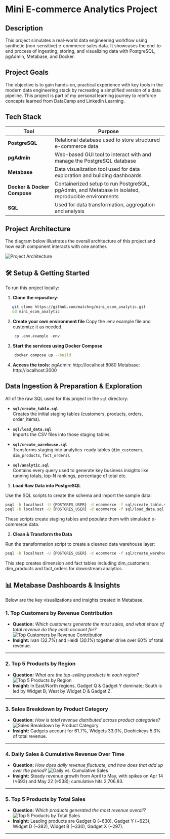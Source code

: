 # Mini E-commerce Analytics Project

## Description
This project simulates a real-world data engineering workflow using synthetic (non-sensitive) e-commerce sales data. It showcases the end-to-end process of ingesting, storing, and visualizing data with PostgreSQL, pgAdmin, Metabase, and Docker.

## Project Goals

The objective is to gain hands-on, practical experience with key tools in the modern data engineering stack by recreating a simplified version of a data pipeline. This project is part of my personal learning journey to reinforce concepts learned from DataCamp and LinkedIn Learning.

## Tech Stack
| Tool                        | Purpose                                                                                                           |
| --------------------------- | ----------------------------------------------------------------------------------------------------------------- |
| **PostgreSQL**              | Relational database used to store structured e-commerce data                                                      |
| **pgAdmin**                 | Web-based GUI tool to interact with and manage the PostgreSQL database                                            |
| **Metabase**                | Data visualization tool used for data exploration and building dashboards                                         |
| **Docker & Docker Compose** | Containerized setup to run PostgreSQL, pgAdmin, and Metabase in isolated, reproducible environments               |
| **SQL**                     | Used for data transformation, aggregation and analysis                                                            |

## Project Architecture

The diagram below illustrates the overall architecture of this project and how each component interacts with one another.

![Project Architecture](./asset/mini_ecom_architech.drawio.svg)

## 🛠️ Setup & Getting Started 

To run this project locally:

1. **Clone the repository**:
```bash
   git clone https://github.com/matchng/mini_ecom_analytic.git
   cd mini_ecom_analytic
```

2. **Create your own environment file**
    Copy the .env example file and customize it as needed.
```bash
    cp .env.example .env
```

3. **Start the services using Docker Compose**
```bash 
    docker compose up --build
```
4. **Access the tools:**
    pgAdmin: http://localhost:8080
    Metabase: http://localhost:3000

## Data Ingestion & Preparation & Exploration

All of the raw SQL used for this project in the `sql` directory:

- **`sql/create_table.sql`**  
  Creates the initial staging tables (customers, products, orders, order_items).

- **`sql/load_data.sql`**  
  Imports the CSV files into those staging tables.

- **`sql/create_warehouse.sql`**  
  Transforms staging into analytics-ready tables (`dim_customers`, `dim_products`, `fact_orders`).

- **`sql/analytic.sql`**  
  Contains every query used to generate key business insights like running totals, top-N rankings, percentage of total etc.

1. **Load Raw Data into PostgreSQL**

Use the SQL scripts to create the schema and import the sample data:

```bash
psql -h localhost -U {POSTGRES_USER} -d ecommerce -f sql/create_table.sql
psql -h localhost -U {POSTGRES_USER} -d ecommerce -f sql/load_data.sql
```
These scripts create staging tables and populate them with simulated e-commerce data.

2. **Clean & Transform the Data**

Run the transformation script to create a cleaned data warehouse layer:

```bash 
psql -h localhost -U {POSTGRES_USER} -d ecommerce -f sql/create_warehouse.sql
```

This step creates dimension and fact tables including dim_customers, dim_products and fact_orders for downstream analytics.

## 📊 Metabase Dashboards & Insights

Below are the key visualizations and insights created in Metabase.

### 1. Top Customers by Revenue Contribution  
- **Question:** *Which customers generate the most sales, and what share of total revenue do they each account for?*
![Top Customers by Revenue Contribution](./asset/customers_revenue.png)  
- **Insight:** Ivan (32.7%) and Heidi (30.1%) together drive over 60% of total revenue.  

---

### 2. Top 5 Products by Region 
- **Question:** *What are the top-selling products in each region?* 
![Top 5 Products by Region](./asset/top5_products_per_region.png)  
- **Insight:** In East/North regions, Gadget Q & Gadget Y dominate; South is led by Widget B; West by Widget D & Gadget Z.  

---

### 3. Sales Breakdown by Product Category 
- **Question:** *How is total revenue distributed across product categories?* 
![Sales Breakdown by Product Category](./asset/revenue_by_category.png)  
- **Insight:** Gadgets account for 61.7%, Widgets 33.0%, Doohickeys 5.3% of total revenue.  

---

### 4. Daily Sales & Cumulative Revenue Over Time  
- **Question:** *How does daily revenue fluctuate, and how does that add up over the period?*
![Daily vs. Cumulative Sales](./asset/daily_vs_cumulative.png)  
- **Insight:** Steady revenue growth from April to May, with spikes on Apr 14 (≈693) and May 22 (≈538); cumulative hits 2,706.83.  

---

### 5. Top 5 Products by Total Sales 
- **Question:** *Which products generated the most revenue overall?* 
![Top 5 Products by Total Sales](./asset/top5_products.png)  
- **Insight:** Leading products are Gadget Q (~630), Gadget Y (~623), Widget D (~382), Widget B (~330), Gadget X (~297).  

---

